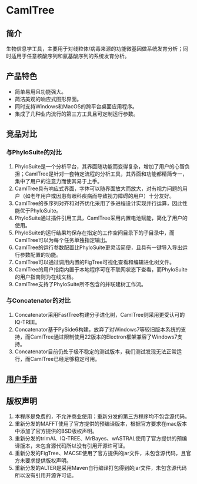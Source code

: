 # CamlTree

## 简介

生物信息学工具，主要用于对线粒体/病毒来源的功能微基因做系统发育分析；同时适用于任意核酸序列和氨基酸序列的系统发育分析。

## 产品特色

+ 简单易用且功能强大。
+ 简洁美观的响应式图形界面。
+ 同时支持Windows和MacOS的跨平台桌面应用程序。
+ 集成了几种业内流行的第三方工具且可定制运行参数。

## 竞品对比

### 与PhyloSuite的对比

1. PhyloSuite是一个分析平台，其界面随功能而变得复杂，增加了用户的心智负担；CamlTree是针对一套特定流程的分析工具，其界面和功能都精简专一，集中了用户的注意力而使其易于上手。
2. CamlTree具有响应式界面，字体可以随界面放大而放大，对有视力问题的用户（如老年用户或因患有眼科疾病而导致视力障碍的用户）十分友好。
3. CamlTree的多序列对齐和对齐优化采用了多进程设计实现并行运算，因此性能优于PhyloSuite。
4. PhyloSuite通过插件引用工具，CamlTree采用内置电池赋能，简化了用户的使用。
5. PhyloSuite的运行结果均保存在指定的工作空间目录下的子目录中，而CamlTree可以为每个任务单独指定输出。
6. CamlTree的运行参数配置比PhyloSuite更灵活简便，且具有一键导入导出运行参数配置的功能。
7. CamlTree可以通过调用内置的FigTree可视化查看和编辑进化树文件。
8. CamlTree的用户指南内置于本地程序可在不联网状态下查看，而PhyloSuite的用户指南则为在线文档。
9. CamlTree支持了PhyloSuite所不包含的并联建树工作流。

### 与Concatenator的对比

1. Concatenator采用FastTree构建分子进化树，CamlTree则采用更受认可的IQ-TREE。
2. Concatenator基于PySide6构建，放弃了对Windows7等较旧版本系统的支持，而CamlTree通过限制使用22版本的Electron框架兼容了Windows7支持。
3. Concatenator目前仍处于极不稳定的测试版本，我们测试发现无法正常运行，而CamlTree已经足够稳定可用。

## [用户手册](./docs/User.md)

## 版权声明

1. 本程序是免费的，不允许商业使用；重新分发的第三方程序均不包含源代码。
2. 重新分发的MAFFT使用了官方提供的预编译版本，根据官方要求在mac版本中添加了官方提供的BSD版权声明。
3. 重新分发的trimAl、IQ-TREE、MrBayes、wASTRAL使用了官方提供的预编译版本，未包含源代码所以没有引用开源许可证。
4. 重新分发的FigTree、MACSE使用了官方提供的jar文件，未包含源代码，且官方未要求提供版权声明。
5. 重新分发的ALTER是采用Maven自行编译打包得到的jar文件，未包含源代码所以没有引用开源许可证。
